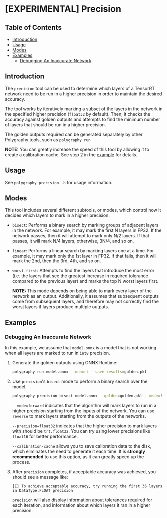 # [EXPERIMENTAL] Precision

## Table of Contents

- [Introduction](#introduction)
- [Usage](#usage)
- [Modes](#modes)
- [Examples](#examples)
    - [Debugging An Inaccurate Network](#debugging-an-inaccurate-network)


## Introduction

The `precision` tool can be used to determine which layers of a TensorRT network need to be
run in a higher precision in order to maintain the desired accuracy.

The tool works by iteratively marking a subset of the layers in the network in the specified
higher precision (`float32` by default). Then, it checks the accuracy against golden outputs
and attempts to find the minimum number of layers that should be run in a higher precision.

The golden outputs required can be generated separately by other Polygraphy tools, such as `polygraphy run`

**NOTE:** You can greatly increase the speed of this tool by allowing it to create a calibration
cache. See step 2 in the [example](#debugging-an-inaccurate-network) for details.


## Usage

See `polygraphy precision -h` for usage information.


## Modes

This tool includes several different subtools, or modes, which control how it decides which layers
to mark in a higher precision.

- `bisect`: Performs a binary search by marking groups of adjacent layers in the network. For example, it
    may mark the first N layers in FP32. If the network passes, then it will attempt to mark only N/2 layers.
    If that passes, it will mark N/4 layers, otherwise, 3N/4, and so on.
- `linear`: Performs a linear search by marking layers one at a time. For example, it may mark only the 1st layer
    in FP32. If that fails, then it will mark the 2nd, then the 3rd, 4th, and so on.
- `worst-first`: Attempts to find the layers that introduce the most error (i.e. the layers that see the greatest
    increase in required tolerance compared to the previous layer) and marks the top N worst layers first.

    **NOTE:** This mode depends on being able to mark every layer of the network as an output. Additionally, it
    assumes that subsequent outputs come from subsequent layers, and therefore may not correctly find the worst layers
    if layers produce multiple outputs.


## Examples

### Debugging An Inaccurate Network

In this example, we assume that `model.onnx` is a model that is not working when all layers
are marked to run in `int8` precision.

1. Generate the golden outputs using ONNX Runtime:

    ```bash
    polygraphy run model.onnx --onnxrt --save-results=golden.pkl
    ```

2. Use `precision`'s `bisect` mode to perform a binary search over the model.

    ```bash
    polygraphy precision bisect model.onnx --golden=golden.pkl --mode=forward --int8 --precision=float32 --calibration-cache=model_calibration.cache
    ```

    `--mode=forward` indicates that the algorithm will mark layers to run in a
    higher precision starting from the inputs of the network. You can use `reverse` to
    mark layers starting from the outputs of the networks.

    `--precision=float32` indicates that the higher precision to mark layers with should be
    `trt.float32`. You can try using lower precisions like `float16` for better performance.

    `--calibration-cache` allows you to save calibration data to the disk, which eliminates the
    need to generate it each time. It is **strongly recommended** to use this option, as it can greatly
    speed up the process.

3. After `precision` completes, if acceptable accuracy was achieved, you should see a message like:
    ```
    [I] To achieve acceptable accuracy, try running the first 36 layers in DataType.FLOAT precision
    ```

    `precision` will also display information about tolerances
    required for each iteration, and information about which layers it ran in a higher precision.
